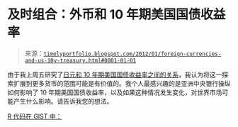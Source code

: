 <!--yml

分类：未分类

日期：2024-05-18 15:08:42

-->

# 及时组合：外币和 10 年期美国国债收益率

> 来源：[`timelyportfolio.blogspot.com/2012/01/foreign-currencies-and-us-10y-treasury.html#0001-01-01`](http://timelyportfolio.blogspot.com/2012/01/foreign-currencies-and-us-10y-treasury.html#0001-01-01)

由于我上周五研究了[日元和 10 年期美国国债收益率之间的关系](http://timelyportfolio.blogspot.com/2012/01/are-we-japanese.html)，我认为将这一探索扩展到更多货币的范围可能是有价值的。我个人最感兴趣的是亚洲中央银行操纵如何影响了 10 年期美国国债收益率，以及如果这种情况发生变化，对世界市场可能产生什么影响。请告诉我您的想法。

[R 代码在 GIST 中：](https://gist.github.com/1627742)
